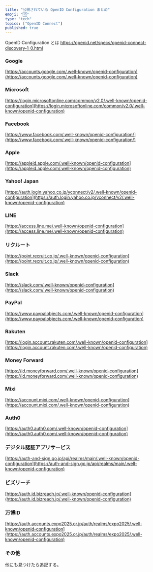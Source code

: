 ```yaml
---
title: "公開されている OpenID Configuration まとめ"
emoji: "🆔"
type: "tech"
topics: ["OpenID Connect"]
published: true
---
```


OpenID Configuration とは
https://openid.net/specs/openid-connect-discovery-1_0.html

### Google
   
[https://accounts.google.com/.well-known/openid-configuration](https://accounts.google.com/.well-known/openid-configuration)

### Microsoft

[https://login.microsoftonline.com/common/v2.0/.well-known/openid-configuration](https://login.microsoftonline.com/common/v2.0/.well-known/openid-configuration)

### Facebook

[https://www.facebook.com/.well-known/openid-configuration/](https://www.facebook.com/.well-known/openid-configuration/)

### Apple

[https://appleid.apple.com/.well-known/openid-configuration](https://appleid.apple.com/.well-known/openid-configuration)

### Yahoo! Japan

[https://auth.login.yahoo.co.jp/yconnect/v2/.well-known/openid-configuration](https://auth.login.yahoo.co.jp/yconnect/v2/.well-known/openid-configuration)

### LINE

[https://access.line.me/.well-known/openid-configuration](https://access.line.me/.well-known/openid-configuration)

### リクルート

[https://point.recruit.co.jp/.well-known/openid-configuration](https://point.recruit.co.jp/.well-known/openid-configuration)

### Slack

[https://slack.com/.well-known/openid-configuration](https://slack.com/.well-known/openid-configuration)

### PayPal

[https://www.paypalobjects.com/.well-known/openid-configuration](https://www.paypalobjects.com/.well-known/openid-configuration)

### Rakuten

[https://login.account.rakuten.com/.well-known/openid-configuration](https://login.account.rakuten.com/.well-known/openid-configuration)

### Money Forward

[https://id.moneyforward.com/.well-known/openid-configuration](https://id.moneyforward.com/.well-known/openid-configuration)

### Mixi

[https://account.mixi.com/.well-known/openid-configuration](https://account.mixi.com/.well-known/openid-configuration)

### Auth0

[https://auth0.auth0.com/.well-known/openid-configuration](https://auth0.auth0.com/.well-known/openid-configuration)

### デジタル認証アプリサービス

[https://auth-and-sign.go.jp/api/realms/main/.well-known/openid-configuration](https://auth-and-sign.go.jp/api/realms/main/.well-known/openid-configuration)

### ビズリーチ

[https://auth.id.bizreach.jp/.well-known/openid-configuration](https://auth.id.bizreach.jp/.well-known/openid-configuration)

### 万博ID

[https://auth.accounts.expo2025.or.jp/auth/realms/expo2025/.well-known/openid-configuration](https://auth.accounts.expo2025.or.jp/auth/realms/expo2025/.well-known/openid-configuration)

### その他

他にも見つけたら追記する。
